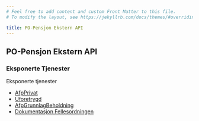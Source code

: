 ```yaml
---
# Feel free to add content and custom Front Matter to this file.
# To modify the layout, see https://jekyllrb.com/docs/themes/#overriding-theme-defaults

title: PO-Pensjon Ekstern API
---
```

## PO-Pensjon Ekstern API

### Eksponerte Tjenester

Eksponerte tjenester

* [AfpPrivat](api/afpprivat/AfpPrivat.html)
* [Uforetrygd](api/uforetrygd/Uforetrygd.html)
* [AfpGrunnlagBeholdning](api/afpgrunnlagbeholdning/afp-grunnlag-beholdning.html)
* [Dokumentasjon Fellesordningen](fellesordningen/fellesordningen.markdown)